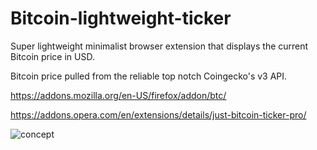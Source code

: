 # Bitcoin-lightweight-ticker

Super lightweight minimalist browser extension that displays the current Bitcoin price in USD.

Bitcoin price pulled from the reliable top notch Coingecko's v3 API.

https://addons.mozilla.org/en-US/firefox/addon/btc/

https://addons.opera.com/en/extensions/details/just-bitcoin-ticker-pro/



![concept](https://raw.githubusercontent.com/nfl0/Bitcoin-lightweight-ticker/master/docs/sound.png)
